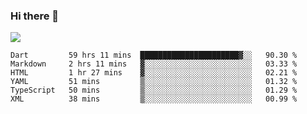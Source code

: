 ### Hi there 👋

<!--
**guozhigq/guozhigq** is a ✨ _special_ ✨ repository because its `README.md` (this file) appears on your GitHub profile.

Here are some ideas to get you started:

- 🔭 I’m currently working on ...
- 🌱 I’m currently learning ...
- 👯 I’m looking to collaborate on ...
- 🤔 I’m looking for help with ...
- 💬 Ask me about ...
- 📫 How to reach me: ...
- 😄 Pronouns: ...
- ⚡ Fun fact: ...
-->
![](https://github-readme-stats.vercel.app/api?username=guozhigq&show_icons=true)
<!--START_SECTION:waka-->

```text
Dart         59 hrs 11 mins  ██████████████████████▓░░   90.30 %
Markdown     2 hrs 11 mins   ▓░░░░░░░░░░░░░░░░░░░░░░░░   03.33 %
HTML         1 hr 27 mins    ▓░░░░░░░░░░░░░░░░░░░░░░░░   02.21 %
YAML         51 mins         ▒░░░░░░░░░░░░░░░░░░░░░░░░   01.32 %
TypeScript   50 mins         ▒░░░░░░░░░░░░░░░░░░░░░░░░   01.29 %
XML          38 mins         ▒░░░░░░░░░░░░░░░░░░░░░░░░   00.99 %
```

<!--END_SECTION:waka-->
